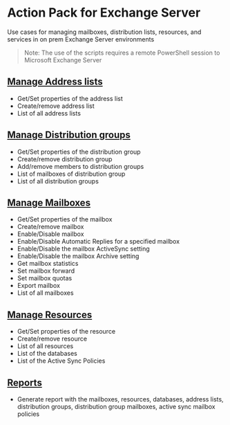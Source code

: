 ﻿# Action Pack for Exchange Server
Use cases for managing mailboxes, distribution lists, resources, and services in on prem Exchange Server environments
>Note: The use of the scripts requires a remote PowerShell session to Microsoft Exchange Server<br>

## [Manage Address lists](./AddressLists)
+ Get/Set properties of the address list
+ Create/remove address list
+ List of all address lists

## [Manage Distribution groups](./DistributionGroups)
+ Get/Set properties of the distribution group
+ Create/remove distribution group
+ Add/remove members to distribution groups
+ List of mailboxes of distribution group
+ List of all distribution groups
	
## [Manage Mailboxes](./MailBoxes)
+ Get/Set properties of the mailbox
+ Create/remove mailbox
+ Enable/Disable mailbox
+ Enable/Disable Automatic Replies for a specified mailbox
+ Enable/Disable the mailbox ActiveSync setting
+ Enable/Disable the mailbox Archive setting
+ Get mailbox statistics
+ Set mailbox forward
+ Set mailbox quotas
+ Export mailbox
+ List of all mailboxes

## [Manage Resources](./Resources)
+ Get/Set properties of the resource
+ Create/remove resource
+ List of all resources
+ List of the databases
+ List of the Active Sync Policies

## [Reports](./_REPORTS_)
+ Generate report with the mailboxes, resources, databases, address lists, distribution groups, distribution group mailboxes, active sync mailbox policies